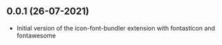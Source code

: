 ## 0.0.1 (26-07-2021)

- Initial version of the icon-font-bundler extension with fontasticon and fontawesome
